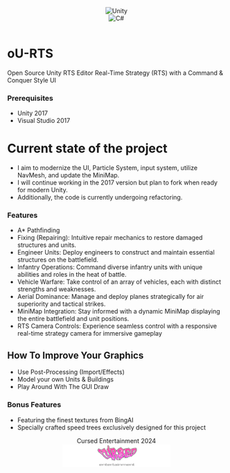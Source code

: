 <div align="center"> 
  <img alt="Unity" src="https://img.shields.io/badge/unity%20-%23323330.svg?&style=for-the-badge&logo=unity&logoColor=white"/>  
</div>
<div align="center">
  <img alt="C#" src="https://img.shields.io/badge/C%23-%23323330.svg?&style=for-the-badge&logo=csharp&logoColor=white"/> 
</div>
<br>

# oU-RTS

Open Source Unity RTS Editor
Real-Time Strategy (RTS) with a Command & Conquer Style UI
 
### Prerequisites
- Unity 2017
- Visual Studio 2017

# Current state of the project

- I aim to modernize the UI, Particle System, input system, utilize NavMesh, and update the MiniMap.
- I will continue working in the 2017 version but plan to fork when ready for modern Unity.
- Additionally, the code is currently undergoing refactoring.

### Features
- A* Pathfinding
- Fixing (Repairing): Intuitive repair mechanics to restore damaged structures and units.
- Engineer Units: Deploy engineers to construct and maintain essential structures on the battlefield.
- Infantry Operations: Command diverse infantry units with unique abilities and roles in the heat of battle.
- Vehicle Warfare: Take control of an array of vehicles, each with distinct strengths and weaknesses.
- Aerial Dominance: Manage and deploy planes strategically for air superiority and tactical strikes.
- MiniMap Integration: Stay informed with a dynamic MiniMap displaying the entire battlefield and unit positions.
- RTS Camera Controls: Experience seamless control with a responsive real-time strategy camera for immersive gameplay

## How To Improve Your Graphics
- Use Post-Processing (Import/Effects)
- Model your own Units & Buildings
- Play Around With The GUI Draw

### Bonus Features
- Featuring the finest textures from BingAI
- Specially crafted speed trees exclusively designed for this project

<div align="center">
Cursed Entertainment 2024
</div>

  
<div align="center">
<a href="https://github.com/CursedPrograms" target="_blank">
    <img src="https://github.com/CursedPrograms/cursedentertainment/raw/main/images/logos/logo-wide-grey.png"
        alt="CursedEntertainment Logo" style="width:250px;">
</a>
</div>
